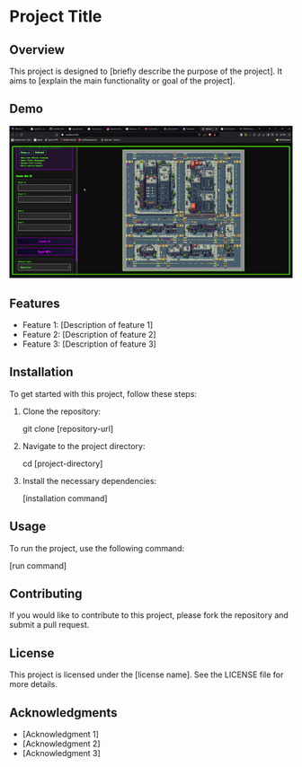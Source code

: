 # Project Title

## Overview

This project is designed to [briefly describe the purpose of the project]. It aims to [explain the main functionality or goal of the project].

## Demo

![Demo](demo.gif)

## Features

- Feature 1: [Description of feature 1]
- Feature 2: [Description of feature 2]
- Feature 3: [Description of feature 3]

## Installation

To get started with this project, follow these steps:

1. Clone the repository:

   git clone [repository-url]

2. Navigate to the project directory:

   cd [project-directory]

3. Install the necessary dependencies:

   [installation command]

## Usage

To run the project, use the following command:

[run command]

## Contributing

If you would like to contribute to this project, please fork the repository and submit a pull request.

## License

This project is licensed under the [license name]. See the LICENSE file for more details.

## Acknowledgments

- [Acknowledgment 1]
- [Acknowledgment 2]
- [Acknowledgment 3]
